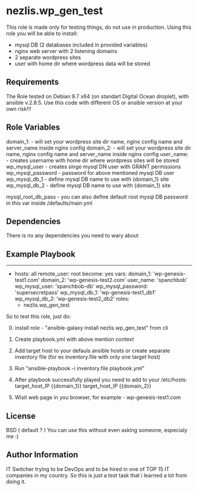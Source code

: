 nezlis.wp_gen_test
=========

This role is made only for testing things, do not use in production.
Using this role you will be able to install:

- mysql DB (2 databases included in provided variables)
- nginx web server with 2 listening domains
- 2 separate wordpress sites
- user with home dir where wordpress data will be stored

Requirements
------------

The Role tested on Debian 9.7 x64 (on standart Digital Ocean droplet), with ansible v.2.8.5.
Use this code with different OS or ansible version at your own risk!!!

Role Variables
--------------

domain_1: - will set your wordpress site dir name, nginx config name and server_name inside nginx config
domain_2: - will set your wordpress site dir name, nginx config name and server_name inside nginx config
user_name: - creates username with home dir where wordpress sites will be stored
wp_mysql_user - creates singe mysql DN user with GRANT permissions
wp_mysql_password - password for above mentioned mysql DB user
wp_mysql_db_1 - define mysql DB name to use with {domain_1} site
wp_mysql_db_2 - define mysql DB name to use with {domain_1} site

mysql_root_db_pass - you can also define default root mysql DB password in this var inside /defaults/main.yml

Dependencies
------------

There is no any dependencies you need to wary about

Example Playbook
----------------

---
- hosts: all
  remote_user: root
  become: yes
  vars:
    domain_1: 'wp-genesis-test1.com'
    domain_2: 'wp-genesis-test2.com'
    user_name: 'spanchbob'
    wp_mysql_user: 'spanchbob-db'
    wp_mysql_password: 'supersecretpass'
    wp_mysql_db_1: 'wp-genesis-test1_db1'
    wp_mysql_db_2: 'wp-genesis-test2_db2'
  roles:
    - nezlis.wp_gen_test

So to test this role, just do:



0. install role - "ansible-galaxy install nezlis.wp_gen_test" from cli

1. Create playbook.yml with above mention context

2. Add target host to your defauls ansible hosts or create separate inventory file (for ex inventory.file with only one target host)

3. Run "ansible-playbook -i inventory.file playbook.yml"

4. After playbook successfully played you need to add to your /etc/hosts:
target_host_IP    {{domain_1}}
target_host_IP    {{domain_2}}

5. Wisit web page in you browser, for example - wp-genesis-test1.com





License
-------

BSD ( default ? )
You can use this without even asking someone, especialy me :)


Author Information
------------------

IT Switcher trying to be DevOps and to be hired in one of TOP 15 IT companies in my country.
So this is just a test task that i learned a lot from doing it.
